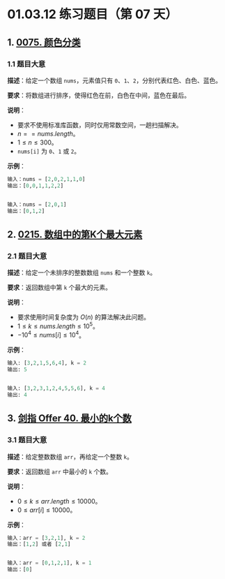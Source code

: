 # 01.03.12 练习题目（第 07 天）

## 1. [0075. 颜色分类](https://leetcode.cn/problems/sort-colors/)

### 1.1 题目大意

**描述**：给定一个数组 `nums`，元素值只有 `0`、`1`、`2`，分别代表红色、白色、蓝色。

**要求**：将数组进行排序，使得红色在前，白色在中间，蓝色在最后。

**说明**：

- 要求不使用标准库函数，同时仅用常数空间，一趟扫描解决。
- $n == nums.length$。
- $1 \le n \le 300$。
- `nums[i]` 为 `0`、`1` 或 `2`。

**示例**：

```Python
输入：nums = [2,0,2,1,1,0]
输出：[0,0,1,1,2,2]


输入：nums = [2,0,1]
输出：[0,1,2]
```

## 2. [0215. 数组中的第K个最大元素](https://leetcode.cn/problems/kth-largest-element-in-an-array/)

### 2.1 题目大意

**描述**：给定一个未排序的整数数组 `nums` 和一个整数 `k`。

**要求**：返回数组中第 `k` 个最大的元素。

**说明**：

- 要求使用时间复杂度为 $O(n)$ 的算法解决此问题。
- $1 \le k \le nums.length \le 10^5$。
- $-10^4 \le nums[i] \le 10^4$。

**示例**：

```Python
输入: [3,2,1,5,6,4], k = 2
输出: 5


输入: [3,2,3,1,2,4,5,5,6], k = 4
输出: 4
```

## 3. [剑指 Offer 40. 最小的k个数](https://leetcode.cn/problems/zui-xiao-de-kge-shu-lcof/)

### 3.1 题目大意

**描述**：给定整数数组 `arr`，再给定一个整数 `k`。

**要求**：返回数组 `arr` 中最小的 `k` 个数。

**说明**：

- $0 \le k \le arr.length \le 10000$。
- $0 \le arr[i] \le 10000$。

**示例**：

```Python
输入：arr = [3,2,1], k = 2
输出：[1,2] 或者 [2,1]


输入：arr = [0,1,2,1], k = 1
输出：[0]
```